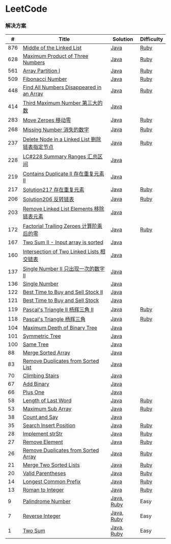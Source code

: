 LeetCode
========

### 解决方案


| # | Title | Solution| Difficulty|
|---| ----- | -------- | -------- |
|876|[Middle of the Linked List](https://leetcode-cn.com/problems/middle-of-the-linked-list/) | [Java](https://github.com/xiao2shiqi/leetcode/blob/master/java/Solution876.java) | [Ruby](https://github.com/xiao2shiqi/leetcode/blob/master/ruby/876_solution.rb)
|628|[Maximum Product of Three Numbers](https://leetcode-cn.com/problems/maximum-product-of-three-numbers/) | [Java](https://github.com/xiao2shiqi/leetcode/blob/master/java/Solution628.java) | [Ruby](https://github.com/xiao2shiqi/leetcode/blob/master/ruby/628_solution.rb)
|561|[Array Partition I](https://leetcode-cn.com/problems/array-partition-i/) | [Java](https://github.com/xiao2shiqi/leetcode/blob/master/java/Solution561.java) | [Ruby](https://github.com/xiao2shiqi/leetcode/blob/master/ruby/561_solution.rb)
|509|[Fibonacci Number](https://leetcode-cn.com/problems/fibonacci-number/) | [Java](https://github.com/xiao2shiqi/leetcode/blob/master/java/Solution509.java) | [Ruby](https://github.com/xiao2shiqi/leetcode/blob/master/ruby/509_solution.rb)
|448|[Find All Numbers Disappeared in an Array](https://leetcode-cn.com/problems/find-all-numbers-disappeared-in-an-array/) | [Java](https://github.com/xiao2shiqi/leetcode/blob/master/java/Solution448.java) | [Ruby](https://github.com/xiao2shiqi/leetcode/blob/master/ruby/448_solution.rb)
|414|[Third Maximum Number 第三大的数](https://leetcode-cn.com/problems/third-maximum-number/) | [Java](https://github.com/xiao2shiqi/leetcode/blob/master/java/Solution414.java)
|283|[Move Zeroes 移动零](https://leetcode-cn.com/problems/move-zeroes/) | [Java](https://github.com/xiao2shiqi/leetcode/blob/master/java/MoveZeroes.java) | [Ruby](https://github.com/xiao2shiqi/leetcode/blob/master/ruby/move_zeroes.rb)
|268|[Missing Number 消失的数字](https://leetcode-cn.com/problems/missing-number/) | [Java](https://github.com/xiao2shiqi/leetcode/blob/master/java/Solution268.java) | [Ruby](https://github.com/xiao2shiqi/leetcode/blob/master/ruby/268_solution.rb)
|237|[Delete Node in a Linked List 删除链表指定节点](https://leetcode-cn.com/problems/delete-node-in-a-linked-list/) | [Java](https://github.com/xiao2shiqi/leetcode/blob/master/java/Solution237.java) | [Ruby](https://github.com/xiao2shiqi/leetcode/blob/master/ruby/237_solution.rb)
|228|[LC#228 Summary Ranges  汇总区间](https://leetcode-cn.com/problems/summary-ranges/ ) | [Java](https://github.com/xiao2shiqi/leetcode/blob/master/java/Solution228.java)
|219|[Contains Duplicate II 存在重复元素 II](https://leetcode-cn.com/problems/contains-duplicate-ii/) | [Java](https://github.com/xiao2shiqi/leetcode/blob/master/java/Solution219.java)
|217|[Solution217 存在重复元素](https://leetcode-cn.com/problems/contains-duplicate/) | [Java](https://github.com/xiao2shiqi/leetcode/blob/master/java/ContainsDuplicate.java) | [Ruby](https://github.com/xiao2shiqi/leetcode/blob/master/ruby/contains_duplicate.rb)
|206|[Solution206 反转链表](https://leetcode-cn.com/problems/reverse-linked-list/) | [Java](https://github.com/xiao2shiqi/leetcode/blob/master/java/ReverseLinkedList.java)  | [Ruby](https://github.com/xiao2shiqi/leetcode/blob/master/ruby/206_solution.rb)
|203|[Remove Linked List Elements 移除链表元素](https://leetcode-cn.com/problems/remove-linked-list-elements/) | [Java](https://github.com/xiao2shiqi/leetcode/blob/master/java/Solution203.java)
|172|[Factorial Trailing Zeroes 计算阶乘后的零](https://leetcode-cn.com/problems/factorial-trailing-zeroes/submissions/) | [Java](https://github.com/xiao2shiqi/leetcode/blob/master/java/FactorialTrailingZeroes.java) | [Ruby](https://github.com/xiao2shiqi/leetcode/blob/master/ruby/factorial_trailing_zeroes.rb)
|167|[Two Sum II - Input array is sorted](https://leetcode-cn.com/problems/two-sum-ii-input-array-is-sorted/)| [Java](https://github.com/xiao2shiqi/leetcode/blob/master/java/TwoSumIIinputArrayIsSorted.java)
|160|[Intersection of Two Linked Lists 相交链表](https://leetcode-cn.com/problems/intersection-of-two-linked-lists/)| [Java](https://github.com/xiao2shiqi/leetcode/blob/master/java/IntersectionOfTwoLinkedLists.java)
|137|[Single Number II 只出现一次的数字 II](https://leetcode-cn.com/problems/single-number-ii/)| [Java](https://github.com/xiao2shiqi/leetcode/blob/master/src/main/java/algorithms/java/medium/SingleNumberII.java)
|136|[Single Number](https://leetcode-cn.com/problems/single-number/)| [Java](https://github.com/xiao2shiqi/leetcode/blob/master/java/SingleNumber.java)
|122|[Best Time to Buy and Sell Stock II](https://leetcode-cn.com/problems/best-time-to-buy-and-sell-stock-ii/)| [Java](https://github.com/xiao2shiqi/leetcode/blob/master/java/BestTimeToBuyAndSellStockII.java)
|121|[Best Time to Buy and Sell Stock](https://leetcode-cn.com/problems/best-time-to-buy-and-sell-stock/)| [Java](https://github.com/xiao2shiqi/leetcode/blob/master/java/BestTimeToBuyAndSellStock.java)
|119|[Pascal's Triangle II 杨辉三角 II](https://leetcode-cn.com/problems/pascals-triangle-ii/) | [Java](https://github.com/xiao2shiqi/leetcode/blob/master/java/PascalsTriangleII.java) | [Ruby](https://github.com/xiao2shiqi/leetcode/blob/master/ruby/pascals_triangle_II.rb)
|118|[Pascal's Triangle 杨辉三角](https://leetcode-cn.com/problems/pascals-triangle/submissions/)|[Java](https://github.com/xiao2shiqi/leetcode/blob/master/java/PascalsTriangle.java) | [Ruby](https://github.com/xiao2shiqi/leetcode/blob/master/ruby/pascals_triangle.rb)
|104|[Maximum Depth of Binary Tree](https://leetcode-cn.com/problems/maximum-depth-of-binary-tree/)| [Java](https://github.com/xiao2shiqi/leetcode/blob/master/java/MaximumDepthOfBinaryTree.java)
|101|[Symmetric Tree](https://leetcode-cn.com/problems/symmetric-tree/)| [Java](https://github.com/xiao2shiqi/leetcode/blob/master/java/SymmetricTree.java)
|100|[Same Tree](https://leetcode-cn.com/problems/same-tree/)| [Java](https://github.com/xiao2shiqi/leetcode/blob/master/java/SameTree.java)
|88|[Merge Sorted Array](https://leetcode-cn.com/problems/merge-sorted-array/)| [Java](https://github.com/xiao2shiqi/leetcode/blob/master/java/Solution88.java)
|83|[Remove Duplicates from Sorted List](https://leetcode-cn.com/problems/remove-duplicates-from-sorted-list/)| [Java](https://github.com/xiao2shiqi/leetcode/blob/master/java/Solution83.java)
|70|[Climbing Stairs](https://leetcode-cn.com/problems/climbing-stairs/)| [Java](https://github.com/xiao2shiqi/leetcode/blob/master/java/Solution70.java)
|67|[Add Binary](https://leetcode-cn.com/problems/add-binary/)| [Java](https://github.com/xiao2shiqi/leetcode/blob/master/java/Solution67.java)
|66|[Plus One](https://leetcode-cn.com/problems/plus-one/)| [Java](https://github.com/xiao2shiqi/leetcode/blob/master/java/Solution66.java)
|58|[Length of Last Word](https://leetcode-cn.com/problems/length-of-last-word/)| [Java](https://github.com/xiao2shiqi/leetcode/blob/master/java/Solution58.java) | [Ruby](https://github.com/xiao2shiqi/leetcode/blob/master/ruby/solution58.rb)
|53|[Maximum Sub Array](https://leetcode-cn.com/problems/maximum-subarray/)| [Java](https://github.com/xiao2shiqi/leetcode/blob/master/java/Solution53.java) | [Ruby](https://github.com/xiao2shiqi/leetcode/blob/master/ruby/solution53.rb)
|38|[Count and Say](https://leetcode-cn.com/problems/count-and-say/)| [Java](https://github.com/xiao2shiqi/leetcode/blob/master/java/Solution38.java)
|35|[Search Insert Position](https://leetcode-cn.com/problems/search-insert-position/)| [Java](https://github.com/xiao2shiqi/leetcode/blob/master/java/Solution35.java) | [Ruby](https://github.com/xiao2shiqi/leetcode/blob/master/ruby/solution35.rb)
|28|[Implement strStr](https://leetcode-cn.com/problems/implement-strstr/)| [Java](https://github.com/xiao2shiqi/leetcode/blob/master/java/Solution28.java) | [Ruby](https://github.com/xiao2shiqi/leetcode/blob/master/ruby/solution28.rb)
|27|[Remove Element](https://leetcode-cn.com/problems/remove-element/)| [Java](https://github.com/xiao2shiqi/leetcode/blob/master/java/Solution27.java) | [Ruby](https://github.com/xiao2shiqi/leetcode/blob/master/ruby/solution27.rb)
|26|[Remove Duplicates from Sorted Array](https://leetcode-cn.com/problems/remove-duplicates-from-sorted-array/)| [Java](https://github.com/xiao2shiqi/leetcode/blob/master/java/Solution26.java) | [Ruby](https://github.com/xiao2shiqi/leetcode/blob/master/ruby/solution26.rb)
|21|[Merge Two Sorted Lists](https://leetcode-cn.com/problems/merge-two-sorted-lists/)| [Java](https://github.com/xiao2shiqi/leetcode/blob/master/java/Solution21.java) | [Ruby](https://github.com/xiao2shiqi/leetcode/blob/master/ruby/solution21.rb)
|20|[Valid Parentheses](https://leetcode-cn.com/problems/valid-parentheses/)| [Java](https://github.com/xiao2shiqi/leetcode/blob/master/java/Solution20.java) | [Ruby](https://github.com/xiao2shiqi/leetcode/blob/master/ruby/solution20.rb)
|14|[Longest Common Prefix](https://leetcode-cn.com/problems/longest-common-prefix/)| [Java](https://github.com/xiao2shiqi/leetcode/blob/master/java/Solution14.java) | [Ruby](https://github.com/xiao2shiqi/leetcode/blob/master/ruby/solution14.rb)
|13|[Roman to Integer](https://leetcode-cn.com/problems/roman-to-integer/)| [Java](https://github.com/xiao2shiqi/leetcode/blob/master/java/Solution13.java) | [Ruby](https://github.com/xiao2shiqi/leetcode/blob/master/ruby/solution13.rb)
|9|[Palindrome Number](https://leetcode-cn.com/problems/palindrome-number/)| [Java](https://github.com/xiao2shiqi/leetcode/blob/master/java/Solution9.java), [Ruby](https://github.com/xiao2shiqi/leetcode/blob/master/ruby/solution9.rb) | Easy
|7|[Reverse Integer](https://leetcode-cn.com/problems/reverse-integer/)| [Java](https://github.com/xiao2shiqi/leetcode/blob/master/Solution7.java), [Ruby](https://github.com/xiao2shiqi/leetcode/blob/master/ruby/solution7.rb) |  Easy
|1|[Two Sum](https://leetcode-cn.com/problems/two-sum/)| [Java](https://github.com/xiao2shiqi/leetcode/blob/master/java/Solution1.java), [Ruby](https://github.com/xiao2shiqi/leetcode/blob/master/ruby/solution1.rb)| Easy

